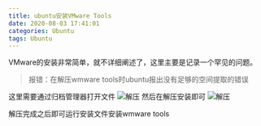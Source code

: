 ```yaml
---
title: ubuntu安装VMware Tools
date: 2020-08-03 17:41:01
categories: Ubuntu
tags: Ubuntu
---
```

VMware的安装非常简单，就不详细阐述了，这里主要是记录一个罕见的问题。
<!--more-->

>报错：在解压wmware tools时ubuntu报出没有足够的空间提取的错误

这里需要通过归档管理器打开文件
![解压](/images/2020080301.png)
然后在解压安装即可
![解压](/images/2020080302.png)

解压完成之后即可运行安装文件安装wmware tools
